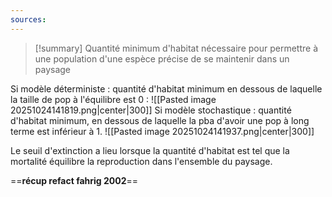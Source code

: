 ```yaml
---
sources:
---
```

>[!summary] Quantité minimum d'habitat nécessaire pour permettre à une population d'une espèce précise de se maintenir dans un paysage

Si modèle déterministe : quantité d'habitat minimum en dessous de laquelle la taille de pop à l'équilibre est 0 :
![[Pasted image 20251024141819.png|center|300]]
Si modèle stochastique : quantité d'habitat minimum, en dessous de laquelle la pba d'avoir une pop à long terme est inférieur à 1.
![[Pasted image 20251024141937.png|center|300]]

Le seuil d'extinction a lieu lorsque la quantité d'habitat est tel que la mortalité équilibre la reproduction dans l'ensemble du paysage.

==**récup refact fahrig 2002**==
